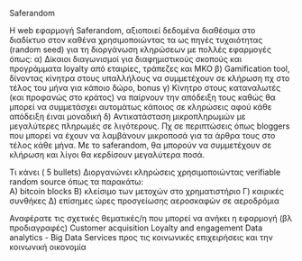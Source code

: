 Saferandom

H web εφαρμογή Saferandom, αξιοποιεί δεδομένα διαθέσιμα στο διαδίκτυο στον καθένα χρησιμοποιώντας τα ως πηγές τυχαιότητας (random seed) για τη διοργάνωση κληρώσεων με πολλές εφαρμογές όπως:
α) Δίκαιοι διαγωνισμοί για διαφημιστικούς σκοπούς και προγράμματα loyalty από εταιρίες, τράπεζες και ΜΚΟ
β) Gamification tool, δίνοντας κίνητρα στους υπαλλήλους να συμμετέχουν σε κλήρωση πχ στο τέλος του μήνα για κάποιο δώρο, bonus
γ) Κίνητρο στους καταναλωτές (και προφανώς στο κράτος) να παίρνουν την απόδειξη τους καθώς θα μπορεί να συμμετάσχει αυτομάτως κάποιος σε κληρώσεις αφού κάθε απόδειξη έιναι μοναδική
δ) Αντικατάσταση μικροπληρωμών με μεγαλύτερες πληρωμές σε λιγότερους. Πχ σε περιπτώσεις όπως bloggers που μπορεί να έχουν να λαμβάνουν μικροποσά για τα άρθρα τους στο τέλος κάθε μήνα. Με το saferandom, θα μπορούν να συμμετέχουν σε κλήρωση και λίγοι θα κερδίσουν μεγαλύτερα ποσά.

Tι κάνει ( 5 bullets) 
Διοργανώνει κληρώσεις χρησιμοποιώντας verifiable random source όπως τα παρακάτω:  
Α) bitcoin blocks
Β) κλείσιμο των μετοχών στο χρηματιστήριο
Γ) καιρικές συνθήκες
Δ) επίσημες ώρες προσγείωσης αεροσκαφών σε αεροδρόμια

Αναφέρατε τις σχετικές θεματικές/η που μπορεί να ανήκει η εφαρμογή (βλ προδιαγραφές)
Customer acquisition
Loyalty and engagement
Data analytics - Big Data
Services προς τις κοινωνικές επιχειρήσεις και την κοινωνική οικονομία